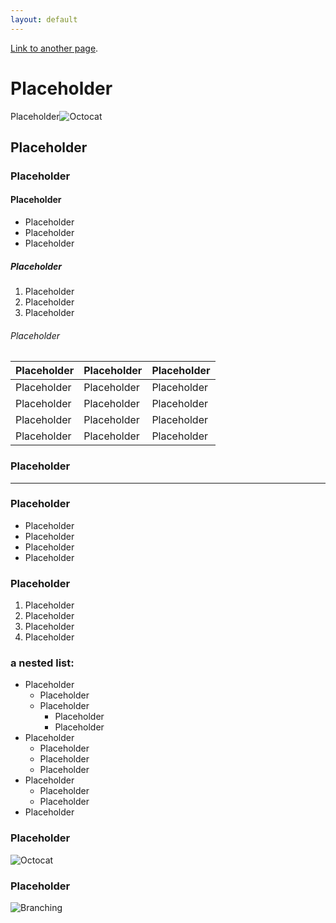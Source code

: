 ```yaml
---
layout: default
---
```

[Link to another page](./another-page.html).
# Placeholder
Placeholder![Octocat](https://github.githubassets.com/images/icons/emoji/octocat.png)
## Placeholder
### Placeholder
#### Placeholder

*  Placeholder
*  Placeholder
*  Placeholder

##### Placeholder

1.  Placeholder
2.  Placeholder
3.  Placeholder
###### Placeholder

| Placeholder  | Placeholder       | Placeholder |
|:-------------|:------------------|:------------|
| Placeholder  | Placeholder       | Placeholder |
| Placeholder  | Placeholder       | Placeholder |
| Placeholder  | Placeholder       | Placeholder |
| Placeholder  | Placeholder       | Placeholder |

### Placeholder

* * *

### Placeholder

*   Placeholder
*   Placeholder
*   Placeholder
*   Placeholder

### Placeholder

1.  Placeholder
1.  Placeholder
1.  Placeholder
1.  Placeholder

### a nested list:

- Placeholder
  - Placeholder
  - Placeholder
    - Placeholder
    - Placeholder
- Placeholder
  - Placeholder
  - Placeholder
  - Placeholder
- Placeholder
  - Placeholder
  - Placeholder
- Placeholder

### Placeholder
![Octocat](https://github.githubassets.com/images/icons/emoji/octocat.png)

### Placeholder

![Branching](https://i.kym-cdn.com/entries/icons/facebook/000/036/362/knifechickcover.jpg)
